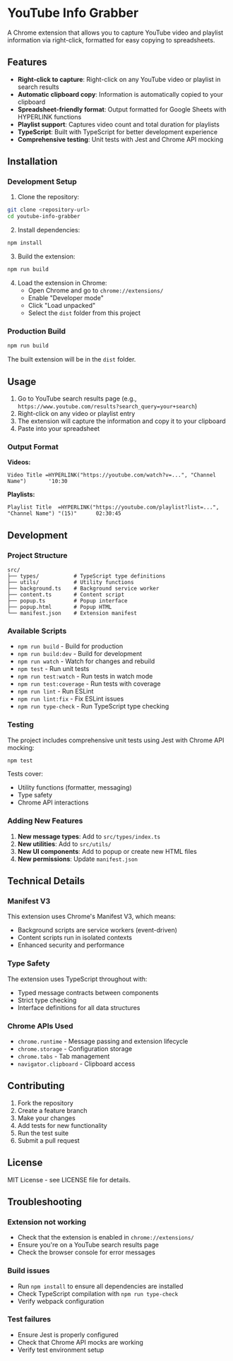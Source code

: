 # YouTube Info Grabber

A Chrome extension that allows you to capture YouTube video and playlist information via right-click, formatted for easy copying to spreadsheets.

## Features

- **Right-click to capture**: Right-click on any YouTube video or playlist in search results
- **Automatic clipboard copy**: Information is automatically copied to your clipboard
- **Spreadsheet-friendly format**: Output formatted for Google Sheets with HYPERLINK functions
- **Playlist support**: Captures video count and total duration for playlists
- **TypeScript**: Built with TypeScript for better development experience
- **Comprehensive testing**: Unit tests with Jest and Chrome API mocking

## Installation

### Development Setup

1. Clone the repository:
```bash
git clone <repository-url>
cd youtube-info-grabber
```

2. Install dependencies:
```bash
npm install
```

3. Build the extension:
```bash
npm run build
```

4. Load the extension in Chrome:
   - Open Chrome and go to `chrome://extensions/`
   - Enable "Developer mode"
   - Click "Load unpacked"
   - Select the `dist` folder from this project

### Production Build

```bash
npm run build
```

The built extension will be in the `dist` folder.

## Usage

1. Go to YouTube search results page (e.g., `https://www.youtube.com/results?search_query=your+search`)
2. Right-click on any video or playlist entry
3. The extension will capture the information and copy it to your clipboard
4. Paste into your spreadsheet

### Output Format

**Videos:**
```
Video Title	=HYPERLINK("https://youtube.com/watch?v=...", "Channel Name")		'10:30
```

**Playlists:**
```
Playlist Title	=HYPERLINK("https://youtube.com/playlist?list=...", "Channel Name")	"(15)"		02:30:45
```

## Development

### Project Structure

```
src/
├── types/           # TypeScript type definitions
├── utils/           # Utility functions
├── background.ts    # Background service worker
├── content.ts       # Content script
├── popup.ts         # Popup interface
├── popup.html       # Popup HTML
└── manifest.json    # Extension manifest
```

### Available Scripts

- `npm run build` - Build for production
- `npm run build:dev` - Build for development
- `npm run watch` - Watch for changes and rebuild
- `npm test` - Run unit tests
- `npm run test:watch` - Run tests in watch mode
- `npm run test:coverage` - Run tests with coverage
- `npm run lint` - Run ESLint
- `npm run lint:fix` - Fix ESLint issues
- `npm run type-check` - Run TypeScript type checking

### Testing

The project includes comprehensive unit tests using Jest with Chrome API mocking:

```bash
npm test
```

Tests cover:
- Utility functions (formatter, messaging)
- Type safety
- Chrome API interactions

### Adding New Features

1. **New message types**: Add to `src/types/index.ts`
2. **New utilities**: Add to `src/utils/`
3. **New UI components**: Add to popup or create new HTML files
4. **New permissions**: Update `manifest.json`

## Technical Details

### Manifest V3

This extension uses Chrome's Manifest V3, which means:
- Background scripts are service workers (event-driven)
- Content scripts run in isolated contexts
- Enhanced security and performance

### Type Safety

The extension uses TypeScript throughout with:
- Typed message contracts between components
- Strict type checking
- Interface definitions for all data structures

### Chrome APIs Used

- `chrome.runtime` - Message passing and extension lifecycle
- `chrome.storage` - Configuration storage
- `chrome.tabs` - Tab management
- `navigator.clipboard` - Clipboard access

## Contributing

1. Fork the repository
2. Create a feature branch
3. Make your changes
4. Add tests for new functionality
5. Run the test suite
6. Submit a pull request

## License

MIT License - see LICENSE file for details.

## Troubleshooting

### Extension not working
- Check that the extension is enabled in `chrome://extensions/`
- Ensure you're on a YouTube search results page
- Check the browser console for error messages

### Build issues
- Run `npm install` to ensure all dependencies are installed
- Check TypeScript compilation with `npm run type-check`
- Verify webpack configuration

### Test failures
- Ensure Jest is properly configured
- Check that Chrome API mocks are working
- Verify test environment setup 